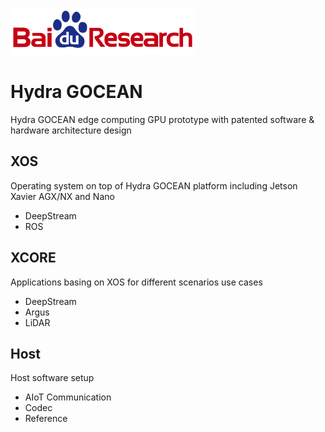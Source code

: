 ![Baidu Logo](/doc/baidu-research-logo-small.png)

# Hydra GOCEAN
Hydra GOCEAN edge computing GPU prototype with patented software & hardware architecture design


## XOS
Operating system on top of Hydra GOCEAN platform including Jetson Xavier AGX/NX and Nano
- DeepStream
- ROS


## XCORE
Applications basing on XOS for different scenarios use cases
- DeepStream
- Argus
- LiDAR


## Host
Host software setup
- AIoT Communication
- Codec
- Reference

